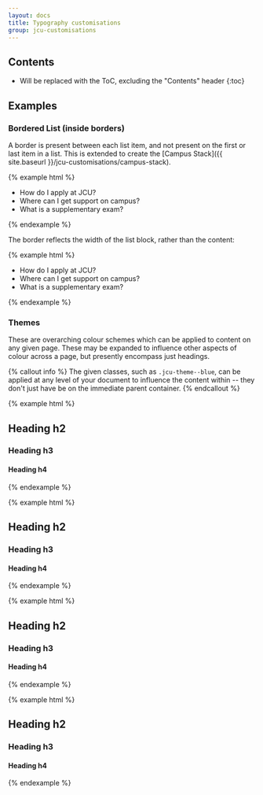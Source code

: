 ```yaml
---
layout: docs
title: Typography customisations
group: jcu-customisations
---
```


## Contents

* Will be replaced with the ToC, excluding the "Contents" header
{:toc}

## Examples

### Bordered List (inside borders)

A border is present between each list item, and not present on the first or last
item in a list.  This is extended to create the [Campus
Stack]({{ site.baseurl }}/jcu-customisations/campus-stack).

{% example html %}
<ul class="list-bordered">
  <li>How do I apply at JCU?</li>
  <li>Where can I get support on campus?</li>
  <li>What is a supplementary exam?</li>
</ul>
{% endexample %}

The border reflects the width of the list block, rather than the content:

{% example html %}
<div class="row">
  <div class="col-xs-4">
    <ul class="list-bordered">
      <li>How do I apply at JCU?</li>
      <li>Where can I get support on campus?</li>
      <li>What is a supplementary exam?</li>
    </ul>
  </div>
</div>
{% endexample %}

### Themes

These are  overarching colour schemes which can be applied to content
on any given page.  These may be expanded to influence other aspects of colour
across a page, but presently encompass just headings.

{% callout info %}
The given classes, such as `.jcu-theme--blue`, can be applied at any level of
your document to influence the content within -- they don't just have be on the
immediate parent container.
{% endcallout %}

{% example html %}
<div class="jcu-theme--blue">
  <h2>Heading h2</h2>
  <h3>Heading h3</h3>
  <h4>Heading h4</h4>
</div>
{% endexample %}

{% example html %}
<div class="jcu-theme--orange">
  <h2>Heading h2</h2>
  <h3>Heading h3</h3>
  <h4>Heading h4</h4>
</div>
{% endexample %}

{% example html %}
<div class="jcu-theme--green">
  <h2>Heading h2</h2>
  <h3>Heading h3</h3>
  <h4>Heading h4</h4>
</div>
{% endexample %}

{% example html %}
<div class="jcu-theme--red">
  <h2>Heading h2</h2>
  <h3>Heading h3</h3>
  <h4>Heading h4</h4>
</div>
{% endexample %}
